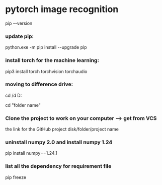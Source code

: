 # pytorch image recognition

pip --version

### update pip:  
python.exe -m pip install --upgrade pip


### install torch for the machine learning: 
pip3 install torch torchvision torchaudio

### moving to difference drive: 
cd /d D:

cd "folder name"


### Clone the project to work on your computer --> get from VCS
the link for the GitHub project
disk/folder/project name

### uninstall numpy 2.0 and install numpy 1.24
pip install numpy==1.24.1

### list all the dependency for requirement file
pip freeze
